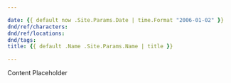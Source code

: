 ```yaml
---

date: {{ default now .Site.Params.Date | time.Format "2006-01-02" }}
dnd/ref/characters:
dnd/ref/locations:
dnd/tags:
title: {{ default .Name .Site.Params.Name | title }}

---
```


Content Placeholder


